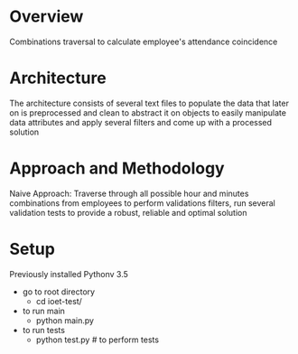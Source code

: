 # Overview
Combinations traversal to calculate employee's attendance coincidence 

# Architecture
The architecture consists of several text files to populate the data that later on is preprocessed and clean to abstract it on objects to easily manipulate data attributes and apply several filters and come up with a processed solution

# Approach and Methodology
Naive Approach: Traverse through all possible hour and minutes combinations from employees to perform validations filters, run several validation tests to provide a robust, reliable and optimal solution

# Setup
Previously installed Pythonv 3.5
- go to root directory
  - cd ioet-test/
- to run main 
  - python main.py 
- to run tests
  - python test.py # to perform tests
